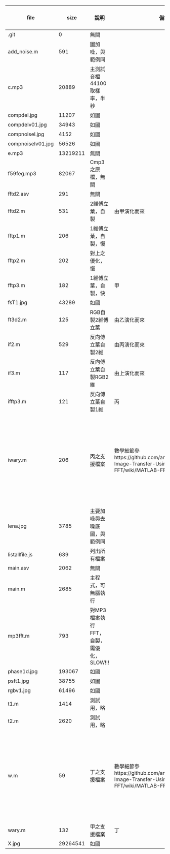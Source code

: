 |file|size|說明|備註|備註2|
|--|--|--|--|--|
|.git|0|無關|||
|add_noise.m|591|圖加噪，與範例同|||
|c.mp3|20889|主測試音檔44100取樣率，半秒|||
|compdel.jpg|11207|如圖|||
|compdelv01.jpg|34943|如圖|||
|compnoisel.jpg|4152|如圖|||
|compnoiselv01.jpg|56526|如圖|||
|e.mp3|13219211|無關|||
|f59feg.mp3|82067|Cmp3之原檔，無關|||
|fftd2.asv|291|無關|||
|fftd2.m|531|2維傅立葉，自製|由甲演化而來|乙|
|fftp1.m|206|1維傅立葉，自製，慢|||
|fftp2.m|202|對上之優化，慢|||
|fftp3.m|182|1維傅立葉，自製，快|甲||
|fsT1.jpg|43289|如圖|||
|ft3d2.m|125|RGB自製2維傅立葉|由乙演化而來||
|if2.m|529|反向傅立葉自製2維|由丙演化而來||
|if3.m|117|反向傅立葉自製RGB2維|由上演化而來||
|ifftp3.m|121|反向傅立葉自製1維|丙||
|iwary.m|206|丙之支援檔案|數學細節參https://github.com/andythebreaker/GSM-Image-Transfer-Using-FFT/wiki/MATLAB-FFT|尾端的附加檔案中的w變數|
|lena.jpg|3785|主要加噪與去噪底圖，與範例同|||
|listallfile.js|639|列出所有檔案|||
|main.asv|2062|無關|||
|main.m|2685|主程式，可無腦執行|||
|mp3fft.m|793|對MP3檔案執行FFT，自製，需優化，SLOW!!!|||
|phase1d.jpg|193067|如圖|||
|psft1.jpg|38755|如圖|||
|rgbv1.jpg|61496|如圖|||
|t1.m|1414|測試用，略|||
|t2.m|2620|測試用，略|||
|w.m|59|丁之支援檔案|數學細節參https://github.com/andythebreaker/GSM-Image-Transfer-Using-FFT/wiki/MATLAB-FFT|尾端的附加檔案中的w變數|
|wary.m|132|甲之支援檔案|丁||
|X.jpg|29264541|如圖|||
